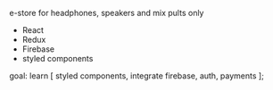 e-store for headphones, speakers and mix pults only


- React
- Redux
- Firebase
- styled components

 goal: learn [
             styled components,
            integrate firebase,
            auth,
            payments
        ];
